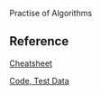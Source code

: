 Practise of Algorithms


## Reference
[Cheatsheet](https://algs4.cs.princeton.edu/cheatsheet/)

[Code, Test Data](https://algs4.cs.princeton.edu/code)
